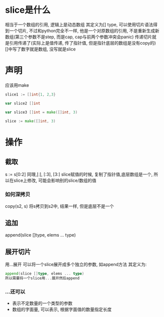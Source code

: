 # slice是什么
相当于一个数组的引用, 逻辑上是动态数组
其定义为\[] type, 可以使用切片语法得到一个切片, 不过和python完全不一样, 他是一个对原数组的引用, 不是重新生成新数组(第三个参数不是step, 而是cap, cap与前两个参数冲突会panic)
传递切片就是引用传递了(实际上是值传递, 传了指针值, 但是指针底层的数组是没有copy的)
\[]中写了数字就是数组, 没写就是slice
# 声明

应该用make

```go
slice1 := []int{1, 2,3}

var slice2 []int

var slice3 []int = make([]int, 3)

slice := make([]int, 3)

```

# 操作

## 截取
s := s\[0:2]
同理,\[:], \[:3], \[3:]
slice赋值的时候, 复制了指针值,底层数组是一个, 所以在slice上修改, 可能会影响别的slice/数组的值
### 如何深拷贝

copy(s2, s)
将s拷贝到s2中, 结果一样, 但是底层不是一个

## 追加

append(slice \[]type, elems ... type)



## 展开切片
用...展开
可以将一个slice展开成多个独立的参数, 如append方法
其定义为:
```go
append(slice []type, elems ... type)
所以需要将一个slice用...展开然后append
```

### ...还可以
- 表示不定数量的一个类型的参数
- 数组的字面量, 可以表示, 根据字面值的数量指定长度
